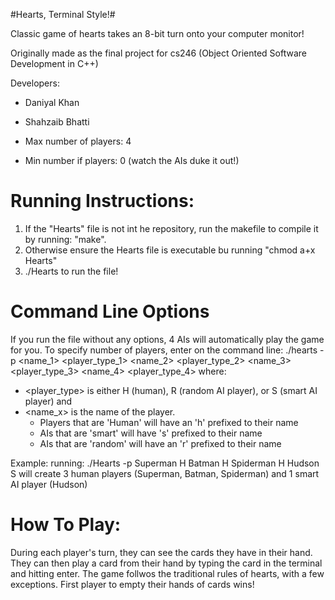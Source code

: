 #Hearts, Terminal Style!#

Classic game of hearts takes an 8-bit turn onto your computer monitor!

Originally made as the final project for cs246 (Object Oriented Software Development in C++)

Developers: 
- Daniyal Khan
- Shahzaib Bhatti

- Max number of players: 4
- Min number if players: 0 (watch the AIs duke it out!)

Running Instructions:
======================
1. If the "Hearts" file is not int he repository, run the makefile to compile it by running: "make".
2. Otherwise ensure the Hearts file is executable bu running "chmod a+x Hearts"
3. ./Hearts to run the file!

Command Line Options
=======================
If you run the file without any options, 4 AIs will automatically play the game for you.
To specify number of players, enter on the command line:
  ./hearts -p <name_1> <player_type_1> <name_2> <player_type_2> <name_3> <player_type_3> <name_4> <player_type_4>
where: 
- <player_type> is either H (human), R (random AI player), or S (smart AI player) and 
- <name_x> is the name of the player. 
  - Players that are 'Human' will have an 'h' prefixed to their name
  - AIs that are 'smart' will have 's' prefixed to their name
  - AIs that are 'random' will have an 'r' prefixed to their name

Example:
  running: ./Hearts -p Superman H Batman H Spiderman H Hudson S
  will create 3 human players (Superman, Batman, Spiderman) and 1 smart AI player (Hudson) 
  
How To Play:  
===============
During each player's turn, they can see the cards they have in their hand. 
They can then play a card from their hand by typing the card in the terminal and hitting enter.
The game follwos the traditional rules of hearts, with a few exceptions.
First player to empty their hands of cards wins!
